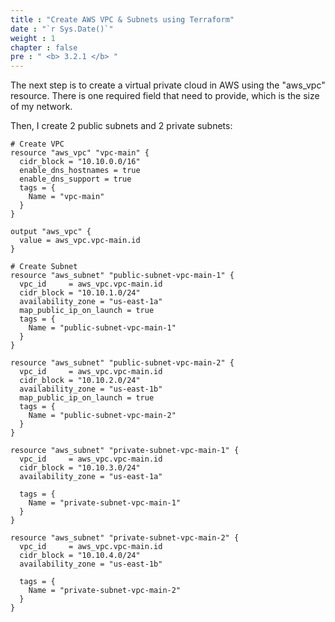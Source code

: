 ```yaml
---
title : "Create AWS VPC & Subnets using Terraform"
date : "`r Sys.Date()`"
weight : 1
chapter : false
pre : " <b> 3.2.1 </b> "
---
```


The next step is to create a virtual private cloud in AWS using the "aws_vpc" resource. There is one required field that need to provide, which is the size of my network.

Then, I create 2 public subnets and 2 private subnets:

    # Create VPC
    resource "aws_vpc" "vpc-main" {
      cidr_block = "10.10.0.0/16"
      enable_dns_hostnames = true
      enable_dns_support = true
      tags = {
        Name = "vpc-main"
      }
    }

    output "aws_vpc" {
      value = aws_vpc.vpc-main.id
    }

    # Create Subnet
    resource "aws_subnet" "public-subnet-vpc-main-1" {
      vpc_id     = aws_vpc.vpc-main.id
      cidr_block = "10.10.1.0/24"
      availability_zone = "us-east-1a"
      map_public_ip_on_launch = true
      tags = {
        Name = "public-subnet-vpc-main-1"
      }
    }

    resource "aws_subnet" "public-subnet-vpc-main-2" {
      vpc_id     = aws_vpc.vpc-main.id
      cidr_block = "10.10.2.0/24"
      availability_zone = "us-east-1b"
      map_public_ip_on_launch = true
      tags = {
        Name = "public-subnet-vpc-main-2"
      }
    }

    resource "aws_subnet" "private-subnet-vpc-main-1" {
      vpc_id     = aws_vpc.vpc-main.id
      cidr_block = "10.10.3.0/24"
      availability_zone = "us-east-1a"

      tags = {
        Name = "private-subnet-vpc-main-1"
      }
    }

    resource "aws_subnet" "private-subnet-vpc-main-2" {
      vpc_id     = aws_vpc.vpc-main.id
      cidr_block = "10.10.4.0/24"
      availability_zone = "us-east-1b"

      tags = {
        Name = "private-subnet-vpc-main-2"
      }
    }
